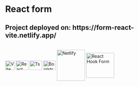 <h1>React form</h1>

<h2> Project deployed on: https://form-react-vite.netlify.app/</h2>

<div style="display: inline_block"><br>
    <img align="center" alt="Vite" height="30" width="30"       src="https://camo.githubusercontent.com/61e102d7c605ff91efedb9d7e47c1c4a07cef59d3e1da202fd74f4772122ca4e/68747470733a2f2f766974656a732e6465762f6c6f676f2e737667" />
    <img align="center" alt="React" height="30" width="40" src="https://cdn.jsdelivr.net/gh/devicons/devicon/icons/react/react-original.svg" />
    <img align="center" alt="Ts" height="30" width="40" src="https://cdn.jsdelivr.net/gh/devicons/devicon/icons/typescript/typescript-plain.svg" />
    <img align="center" alt="Bootstrap" height="30" width="40"src="https://cdn.jsdelivr.net/gh/devicons/devicon/icons/bootstrap/bootstrap-original.svg" />
     <img align="center" alt="Netlify" height="100" width="90" src="https://download.logo.wine/logo/Netlify/Netlify-Logo.wine.png" />
    <img align="center" alt="React Hook Form" height="80" width="90" src="https://images.ctfassets.net/9rjuw2iojffv/7KUqFSUpvXdsOs6lWPQlfy/b3ed1499838c7c86bd3201d9092e5962/react-hook-form.PNG?w=1020&q=50" />
</div>
